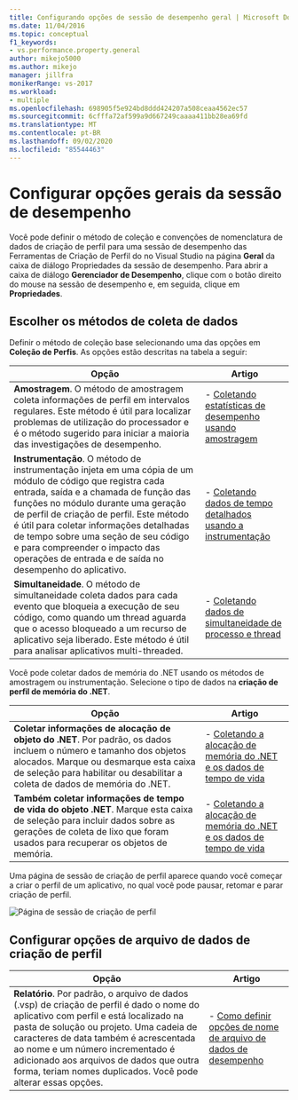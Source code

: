 ```yaml
---
title: Configurando opções de sessão de desempenho geral | Microsoft Docs
ms.date: 11/04/2016
ms.topic: conceptual
f1_keywords:
- vs.performance.property.general
author: mikejo5000
ms.author: mikejo
manager: jillfra
monikerRange: vs-2017
ms.workload:
- multiple
ms.openlocfilehash: 698905f5e924bd8ddd424207a508ceaa4562ec57
ms.sourcegitcommit: 6cfffa72af599a9d667249caaaa411bb28ea69fd
ms.translationtype: MT
ms.contentlocale: pt-BR
ms.lasthandoff: 09/02/2020
ms.locfileid: "85544463"
---
```

# <a name="set-general-performance-session-options"></a>Configurar opções gerais da sessão de desempenho

Você pode definir o método de coleção e convenções de nomenclatura de dados de criação de perfil para uma sessão de desempenho das Ferramentas de Criação de Perfil do no Visual Studio na página **Geral** da caixa de diálogo Propriedades da sessão de desempenho. Para abrir a caixa de diálogo **Gerenciador de Desempenho**, clique com o botão direito do mouse na sessão de desempenho e, em seguida, clique em **Propriedades**.

## <a name="choosing-data-collection-methods"></a>Escolher os métodos de coleta de dados

Definir o método de coleção base selecionando uma das opções em **Coleção de Perfis**. As opções estão descritas na tabela a seguir:

|Opção|Artigo|
|-|-|
|**Amostragem**. O método de amostragem coleta informações de perfil em intervalos regulares. Este método é útil para localizar problemas de utilização do processador e é o método sugerido para iniciar a maioria das investigações de desempenho.|- [Coletando estatísticas de desempenho usando amostragem](../profiling/collecting-performance-statistics-by-using-sampling.md)|
|**Instrumentação**. O método de instrumentação injeta em uma cópia de um módulo de código que registra cada entrada, saída e a chamada de função das funções no módulo durante uma geração de perfil de criação de perfil. Este método é útil para coletar informações detalhadas de tempo sobre uma seção de seu código e para compreender o impacto das operações de entrada e de saída no desempenho do aplicativo.|- [Coletando dados de tempo detalhados usando a instrumentação](../profiling/collecting-detailed-timing-data-by-using-instrumentation.md)|
|**Simultaneidade**. O método de simultaneidade coleta dados para cada evento que bloqueia a execução de seu código, como quando um thread aguarda que o acesso bloqueado a um recurso de aplicativo seja liberado. Este método é útil para analisar aplicativos multi-threaded.|- [Coletando dados de simultaneidade de processo e thread](../profiling/collecting-thread-and-process-concurrency-data.md)|

 Você pode coletar dados de memória do .NET usando os métodos de amostragem ou instrumentação. Selecione o tipo de dados na **criação de perfil de memória do .NET**.

|Opção|Artigo|
|-|-|
|**Coletar informações de alocação de objeto do .NET**. Por padrão, os dados incluem o número e tamanho dos objetos alocados. Marque ou desmarque esta caixa de seleção para habilitar ou desabilitar a coleta de dados de memória do .NET. |- [Coletando a alocação de memória do .NET e os dados de tempo de vida](../profiling/collecting-dotnet-memory-allocation-and-lifetime-data.md)|
|**Também coletar informações de tempo de vida do objeto .NET**. Marque esta caixa de seleção para incluir dados sobre as gerações de coleta de lixo que foram usados para recuperar os objetos de memória.|- [Coletando a alocação de memória do .NET e os dados de tempo de vida](../profiling/collecting-dotnet-memory-allocation-and-lifetime-data.md) |

 Uma página de sessão de criação de perfil aparece quando você começar a criar o perfil de um aplicativo, no qual você pode pausar, retomar e parar criação de perfil.

 ![Página de sessão de criação de perfil](../profiling/media/prof_profilingsessionpage.png "PROF_ProfilingSessionPage")

## <a name="set-profiling-data-file-options"></a>Configurar opções de arquivo de dados de criação de perfil

|Opção|Artigo|
|-|-|
|**Relatório**. Por padrão, o arquivo de dados (.vsp) de criação de perfil é dado o nome do aplicativo com perfil e está localizado na pasta de solução ou projeto. Uma cadeia de caracteres de data também é acrescentada ao nome e um número incrementado é adicionado aos arquivos de dados que outra forma, teriam nomes duplicados. Você pode alterar essas opções.|- [Como definir opções de nome de arquivo de dados de desempenho](../profiling/how-to-set-performance-data-file-name-options.md)|
